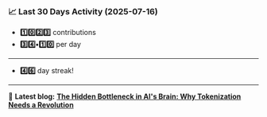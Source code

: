 <!--START_STATS-->
### 📈 Last 30 Days Activity (2025-07-16)  
- **1️⃣0️⃣2️⃣3️⃣** contributions  
- **3️⃣4️⃣•1️⃣0️⃣** per day
---
- **4️⃣6️⃣** day streak!
---
📝 **Latest blog:** [**The Hidden Bottleneck in AI's Brain: Why Tokenization Needs a Revolution**](https://andriak.com/blog/tokenization-revolution)
<!--END_STATS-->
